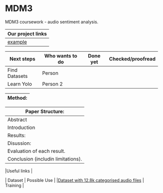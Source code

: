 # MDM3
MDM3 coursework - audio sentiment analysis.


|Our project links | 
| ------------- | 
| [example](https://www.youtube.com/watch?v=dQw4w9WgXcQ)  | 


|Next steps |Who wants to do | Done yet |Checked/proofread|
| ------------- | -------------| ------------- | -------------|
|Find Datasets |Person|||
|Learn Yolo | Person 2|||


|Method:|
|-------------|


|Paper Structure:|
|-------------|
|Abstract|
|Introduction|
|Results: |
|Disussion:|
|Evaluation of each result.|
|Conclusion (includin limitations).|


|Useful links | 

| Dataset       | Possible Use           |
|[Dataset with 12.8k categorised audio files](https://www.kaggle.com/datasets/uldisvalainis/audio-emotions)  | Training  |






